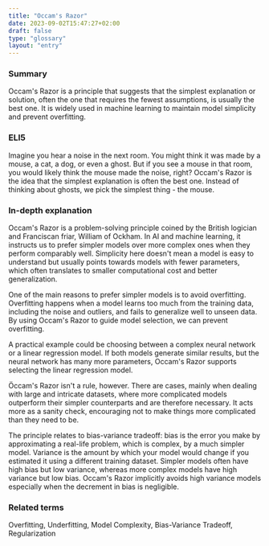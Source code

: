 ```yaml
---
title: "Occam's Razor"
date: 2023-09-02T15:47:27+02:00
draft: false
type: "glossary"
layout: "entry"
---
```


### Summary
Occam's Razor is a principle that suggests that the simplest explanation or solution, often the one that requires the fewest assumptions, is usually the best one. It is widely used in machine learning to maintain model simplicity and prevent overfitting.

### ELI5
Imagine you hear a noise in the next room. You might think it was made by a mouse, a cat, a dog, or even a ghost. But if you see a mouse in that room, you would likely think the mouse made the noise, right? Occam's Razor is the idea that the simplest explanation is often the best one. Instead of thinking about ghosts, we pick the simplest thing - the mouse.

### In-depth explanation
Occam's Razor is a problem-solving principle coined by the British logician and Franciscan friar, William of Ockham. In AI and machine learning, it instructs us to prefer simpler models over more complex ones when they perform comparably well. Simplicity here doesn't mean a model is easy to understand but usually points towards models with fewer parameters, which often translates to smaller computational cost and better generalization.

One of the main reasons to prefer simpler models is to avoid overfitting. Overfitting happens when a model learns too much from the training data, including the noise and outliers, and fails to generalize well to unseen data. By using Occam's Razor to guide model selection, we can prevent overfitting.

A practical example could be choosing between a complex neural network or a linear regression model. If both models generate similar results, but the neural network has many more parameters, Occam's Razor supports selecting the linear regression model.

Öccam's Razor isn't a rule, however. There are cases, mainly when dealing with large and intricate datasets, where more complicated models outperform their simpler counterparts and are therefore necessary. It acts more as a sanity check, encouraging not to make things more complicated than they need to be. 

The principle relates to bias-variance tradeoff: bias is the error you make by approximating a real-life problem, which is complex, by a much simpler model. Variance is the amount by which your model would change if you estimated it using a different training dataset. Simpler models often have high bias but low variance, whereas more complex models have high variance but low bias. Occam's Razor implicitly avoids high variance models especially when the decrement in bias is negligible. 

### Related terms
Overfitting, Underfitting, Model Complexity, Bias-Variance Tradeoff, Regularization